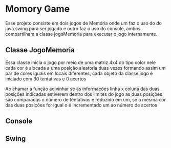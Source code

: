 # Momory Game

Esse projeto consiste em dois jogos de Memória onde um faz o uso do  do java swing para
ser jogado e outro faz o uso do console, ambos compartilham a classe jogoMemoria para executar
o jogo internamente.

## Classe JogoMemoria

Essa classe inicia o jogo por meio de uma matriz 4x4 do tipo color nele cada cor é alocada a uma
posição aleatoria duas vezes formando assim um par de cores iguais em locais diferentes, cada objeto
da classe jogo é iniciado com 30 tentativas e 0 acertos

Ao chamar a função adivinhar se as informações linha x coluna das duas posições indicadas estiverem 
dentro dos limites do jogo as duas posições são comparadas o número de tentativas é reduzido em um,
se a mesma cor das duas posições for igual o é incrementado um ao número de acertos

## Console

## Swing
